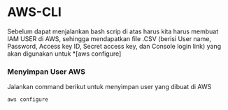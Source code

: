# AWS-CLI

Sebelum dapat menjalankan bash scrip di atas harus kita harus membuat IAM USER di AWS, sehingga mendapatkan file .CSV (berisi User name, Password,	Access key ID,	Secret access key, dan	Console login link) yang akan digunakan untuk *[aws configure] 

### Menyimpan User AWS

Jalankan command berikut untuk menyimpan user yang dibuat di AWS

```
aws configure
```
